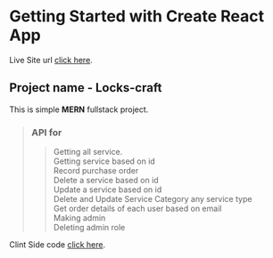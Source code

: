 # Getting Started with Create React App

Live Site url [click here](https://locks-draft.netlify.app/).

## Project name - Locks-craft

This is simple **MERN** fullstack project.  


> ### API for
>> Getting all service.  
>> Getting service based on id  
>> Record purchase order  
>> Delete a service based on id  
>> Update a service based on id  
>> Delete and Update Service Category any service type  
>> Get order details of each user based on email  
>> Making admin  
>> Deleting admin role  




Clint Side code [click here](https://github.com/sagar-biswas1/locks-craft-client).
